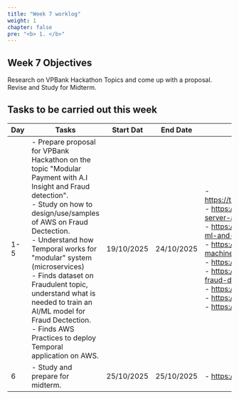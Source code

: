 ```yaml
---
title: "Week 7 worklog"
weight: 1
chapter: false
pre: "<b> 1. </b>"
---
```


## Week 7 Objectives

Research on VPBank Hackathon Topics and come up with a proposal.  
Revise and Study for Midterm.  

## Tasks to be carried out this week

| Day | Tasks | Start Dat | End Date | References |
|---|---|---|---|---|
| 1-5 | - Prepare proposal for VPBank Hackathon on the topic "Modular Payment with A.I Insight and Fraud detection".<br>- Study on how to design/use/samples of AWS on Fraud Dectection.<br>- Understand how Temporal works for "modular" system (microservices)<br>- Finds dataset on Fraudulent topic, understand what is needed to train an AI/ML model for Fraud Dectection.<br>- Finds AWS Practices to deploy Temporal application on AWS. | 19/10/2025 | 24/10/2025 | - https://tuyendung.vpbank.com.vn/landing/VPBankTechnologyHackathon2025.html<br>- https://medium.com/@ugurozkandev/deploying-highly-available-temporal-server-and-temporal-ui-on-aws-ecs-fargate-ba8c70fe68f7<br>- https://github.com/aws-samples/safeguarding-payments-fraud-detection-ai-ml-and-data-insights<br>- https://github.com/aws-solutions-library-samples/fraud-detection-using-machine-learning<br>- https://www.kaggle.com/datasets/mlg-ulb/creditcardfraud<br>- https://www.kaggle.com/datasets/valakhorasani/bank-transaction-dataset-for-fraud-detection/discussion?sort=hotness<br>- https://www.kaggle.com/datasets/ealaxi/paysim1<br>- https://www.youtube.com/watch?v=4Od5_z28iIE&t=2170s<br>- https://www.youtube.com/watch?v=90eszaYPskk |
| 6 | - Study and prepare for midterm. | 25/10/2025 | 25/10/2025 | - https://github.com/tiozo/FCJ-AWS-Study |